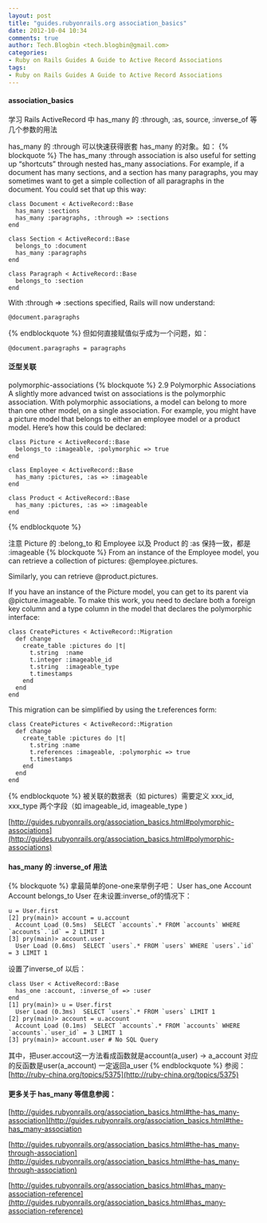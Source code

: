 ```yaml
---
layout: post
title: "guides.rubyonrails.org association_basics"
date: 2012-10-04 10:34
comments: true
author: Tech.Blogbin <tech.blogbin@gmail.com>
categories: 
- Ruby on Rails Guides A Guide to Active Record Associations
tags: 
- Ruby on Rails Guides A Guide to Active Record Associations
---
```


#### association_basics
学习 Rails ActiveRecord 中 has_many 的 :through, :as, source, :inverse_of 等几个参数的用法
<!--more-->

has_many 的 :through 可以快速获得嵌套 has_many 的对象。如：
{% blockquote %}
The has_many :through association is also useful for setting up “shortcuts” through nested has_many associations. For example, if a document has many sections, and a section has many paragraphs, you may sometimes want to get a simple collection of all paragraphs in the document. You could set that up this way:
```
class Document < ActiveRecord::Base
  has_many :sections
  has_many :paragraphs, :through => :sections
end
 
class Section < ActiveRecord::Base
  belongs_to :document
  has_many :paragraphs
end
 
class Paragraph < ActiveRecord::Base
  belongs_to :section
end
```
With :through => :sections specified, Rails will now understand:
```
@document.paragraphs
```
{% endblockquote %}
但如何直接赋值似乎成为一个问题，如：
```
@document.paragraphs = paragraphs
```

#### 泛型关联
polymorphic-associations
{% blockquote %}
2.9 Polymorphic Associations
A slightly more advanced twist on associations is the polymorphic association. With polymorphic associations, a model can belong to more than one other model, on a single association. For example, you might have a picture model that belongs to either an employee model or a product model. Here’s how this could be declared:
```
class Picture < ActiveRecord::Base
  belongs_to :imageable, :polymorphic => true
end
 
class Employee < ActiveRecord::Base
  has_many :pictures, :as => :imageable
end
 
class Product < ActiveRecord::Base
  has_many :pictures, :as => :imageable
end
```
{% endblockquote %}

注意 Picture 的 :belong_to 和 Employee 以及 Product 的 :as 保持一致，都是 :imageable
{% blockquote %}
From an instance of the Employee model, you can retrieve a collection of pictures: @employee.pictures.

Similarly, you can retrieve @product.pictures.

If you have an instance of the Picture model, you can get to its parent via @picture.imageable. To make this work, you need to declare both a foreign key column and a type column in the model that declares the polymorphic interface:
```
class CreatePictures < ActiveRecord::Migration
  def change
    create_table :pictures do |t|
      t.string  :name
      t.integer :imageable_id
      t.string  :imageable_type
      t.timestamps
    end
  end
end
```
This migration can be simplified by using the t.references form:
```
class CreatePictures < ActiveRecord::Migration
  def change
    create_table :pictures do |t|
      t.string :name
      t.references :imageable, :polymorphic => true
      t.timestamps
    end
  end
end
```
{% endblockquote %}
被关联的数据表（如 pictures）需要定义 xxx_id, xxx_type 两个字段（如 imageable_id, imageable_type )

[http://guides.rubyonrails.org/association_basics.html#polymorphic-associations](http://guides.rubyonrails.org/association_basics.html#polymorphic-associations)

#### has_many 的 :inverse_of 用法
{% blockquote %}
拿最简单的one-one来举例子吧：
User has_one Account
Account belongs_to User
在未设置:inverse_of的情况下：
```
u = User.first
[2] pry(main)> account = u.account
  Account Load (0.5ms)  SELECT `accounts`.* FROM `accounts` WHERE `accounts`.`id` = 2 LIMIT 1
[3] pry(main)> account.user
  User Load (0.6ms)  SELECT `users`.* FROM `users` WHERE `users`.`id` = 3 LIMIT 1
 ```

设置了inverse_of 以后：
```
class User < ActiveRecord::Base
  has_one :account, :inverse_of => :user
end
[1] pry(main)> u = User.first
  User Load (0.3ms)  SELECT `users`.* FROM `users` LIMIT 1
[2] pry(main)> account = u.account
  Account Load (0.1ms)  SELECT `accounts`.* FROM `accounts` WHERE `accounts`.`user_id` = 3 LIMIT 1
[3] pry(main)> account.user # No SQL Query
```
其中，把user.accout这一方法看成函数就是account(a_user) -> a_account
对应的反函数是user(a_account) 一定返回a_user
{% endblockquote %}
参阅：
[http://ruby-china.org/topics/5375](http://ruby-china.org/topics/5375)

#### 更多关于 has_many 等信息参阅：

[http://guides.rubyonrails.org/association_basics.html#the-has_many-association](http://guides.rubyonrails.org/association_basics.html#the-has_many-association

[http://guides.rubyonrails.org/association_basics.html#the-has_many-through-association](http://guides.rubyonrails.org/association_basics.html#the-has_many-through-association)

[http://guides.rubyonrails.org/association_basics.html#has_many-association-reference](http://guides.rubyonrails.org/association_basics.html#has_many-association-reference)
